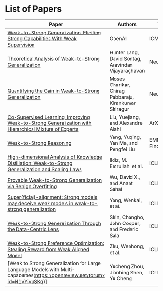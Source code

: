 # List of Papers
| Paper | Authors | Year | Slides | 
|--------------------------------------|--------|---------| ------- |
| [Weak-to-Strong Generalization: Eliciting Strong Capabilities With Weak Supervision](https://arxiv.org/abs/2312.09390) | OpenAI | ICML'24 | [slide](<slides/Weak-to-Strong Generalization-Eliciting Strong Capabilities With Weak Supervision.pdf>) |
| [Theoretical Analysis of Weak-to-Strong Generalization](https://arxiv.org/abs/2405.16043) | Hunter Lang, David Sontag, Aravindan Vijayaraghavan | NeurIPS'24 | [slide](<slides/Theoretical Analysis of Weak-to-Strong Generalization.pdf>) | 
| [Quantifying the Gain in Weak-to-Strong Generalization](https://arxiv.org/abs/2405.15116) | Moses Charikar, Chirag Pabbaraju, Kirankumar Shiragur | NeurIPS'24 | [slide](<slides/Quantifying the Gain in Weak-to-Strong Generalization.pdf>) |
| [Co-Supervised Learning: Improving Weak-to-Strong Generalization with Hierarchical Mixture of Experts](https://arxiv.org/abs/2402.15505) | Liu, Yuejiang, and Alexandre Alahi | ArXiv'24 |  |
| [Weak-to-Strong Reasoning](https://arxiv.org/abs/2407.13647) | Yang, Yuqing, Yan Ma, and Pengfei Liu | EMNLP'24 Findings |  |
| [High-dimensional Analysis of Knowledge Distillation: Weak-to-Strong Generalization and Scaling Laws](https://arxiv.org/abs/2410.18837) | Ildiz, M. Emrullah, et al. | ICLR'25 | [slide](<slides/High-dimensional Analysis of Knowledge Distillation Weak-to-Strong Generalization and Scaling Laws.pdf>) |
| [Provable Weak-to-Strong Generalization via Benign Overfitting](https://arxiv.org/abs/2410.04638) | Wu, David X., and Anant Sahai | ICLR'25 | [slide](<slides/Provable Weak-to-Strong Generalization via Benign Overfitting.pdf>) |
| [Super(ficial)-alignment: Strong models may deceive weak models in weak-to-strong generalization](https://arxiv.org/abs/2406.11431) | Yang, Wenkai, et al. | ICLR'25 |  |
| [Weak-to-Strong Generalization Through the Data-Centric Lens](https://arxiv.org/abs/2412.03881) | Shin, Changho, John Cooper, and Frederic Sala | ICLR'25 | |
| [Weak-to-Strong Preference Optimization: Stealing Reward from Weak Aligned Model](https://arxiv.org/abs/2410.18640) | Zhu, Wenhong, et al. | ICLR'25 | |
| [Weak to Strong Generalization for Large Language Models with Multi-capabilities(https://openreview.net/forum?id=N1vYivuSKq)] | Yucheng Zhou, Jianbing Shen, Yu Cheng | ICLR'25| |
